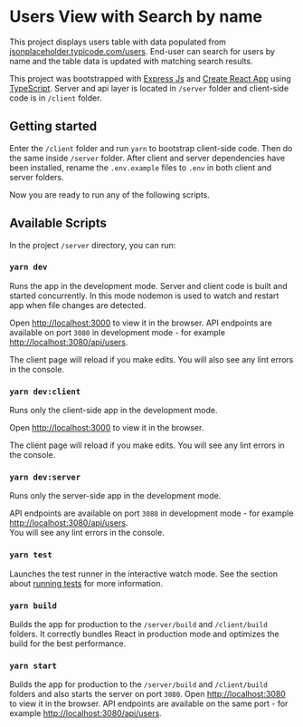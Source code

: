 # Users View with Search by name

This project displays users table with data populated from [jsonplaceholder.typicode.com/users](https://jsonplaceholder.typicode.com/users). End-user can search for users by name and the table data is updated with matching search results.

This project was bootstrapped with [Express Js](https://expressjs.com/) and [Create React App](https://github.com/facebook/create-react-app) using [TypeScript](https://www.typescriptlang.org/).
Server and api layer is located in `/server` folder and client-side code is in `/client` folder. 

## Getting started
Enter the `/client` folder and run `yarn` to bootstrap client-side code. Then do the same inside `/server` folder.
After client and server dependencies have been installed, rename the `.env.example` files to `.env` in both client and server folders.

Now you are ready to run any of the following scripts.

## Available Scripts

In the project `/server` directory, you can run:

### `yarn dev`

Runs the app in the development mode. Server and client code is built and started concurrently. In this mode nodemon is used to watch and restart app when file changes are detected.

Open [http://localhost:3000](http://localhost:3000) to view it in the browser. API endpoints are available on port `3080` in development mode - for example [http://localhost:3080/api/users](http://localhost:3080/api/users).

The client page will reload if you make edits.
You will also see any lint errors in the console.

### `yarn dev:client`

Runs only the client-side app in the development mode.

Open [http://localhost:3000](http://localhost:3000) to view it in the browser.

The client page will reload if you make edits.
You will see any lint errors in the console.

### `yarn dev:server`

Runs only the server-side app in the development mode.

API endpoints are available on port `3080` in development mode - for example [http://localhost:3080/api/users](http://localhost:3080/api/users).\
You will see any lint errors in the console.

### `yarn test`

Launches the test runner in the interactive watch mode.
See the section about [running tests](https://facebook.github.io/create-react-app/docs/running-tests) for more information.

### `yarn build`

Builds the app for production to the `/server/build` and `/client/build` folders.
It correctly bundles React in production mode and optimizes the build for the best performance.

### `yarn start`

Builds the app for production to the `/server/build` and `/client/build` folders and also starts the server on port `3080`.
Open [http://localhost:3080](http://localhost:3080) to view it in the browser. API endpoints are available on the same port - for example [http://localhost:3080/api/users](http://localhost:3080/api/users).
